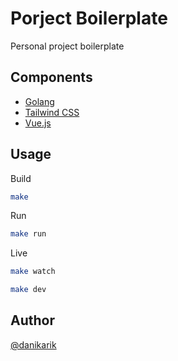 # Porject Boilerplate

Personal project boilerplate

## Components

- [Golang](https://golang.org/)
- [Tailwind CSS](https://tailwindcss.com/)
- [Vue.js](https://vuejs.org/)

## Usage

Build

```sh
make
```

Run

```sh
make run
```

Live

```sh
make watch
```

```sh
make dev
```

## Author

[@danikarik](https://github.com/danikarik)
